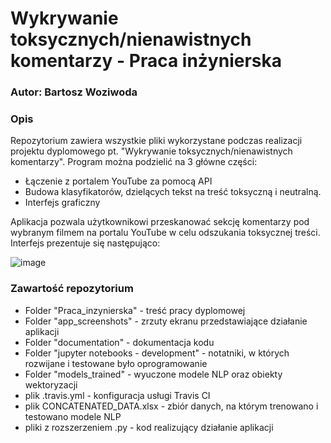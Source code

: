 # Wykrywanie toksycznych/nienawistnych komentarzy - Praca inżynierska
### Autor: Bartosz Woziwoda
### Opis
Repozytorium zawiera wszystkie pliki wykorzystane podczas realizacji projektu dyplomowego pt. "Wykrywanie toksycznych/nienawistnych komentarzy".
Program można podzielić na 3 główne części:
- Łączenie z portalem YouTube za pomocą API
- Budowa klasyfikatorów, dzielących tekst na treść toksyczną i neutralną.
- Interfejs graficzny

Aplikacja pozwala użytkownikowi przeskanować sekcję komentarzy pod wybranym filmem na portalu YouTube w celu odszukania toksycznej treści. Interfejs prezentuje się następująco:

![image](https://github.com/Qwerty06280/Inzynierka/assets/62118154/ab4790cc-5021-403a-acc1-a3aee44e4622)

### Zawartość repozytorium
- Folder "Praca_inzynierska" - treść pracy dyplomowej
- Folder "app_screenshots" - zrzuty ekranu przedstawiające działanie aplikacji
- Folder "documentation" - dokumentacja kodu
- Folder "jupyter notebooks - development" - notatniki, w których rozwijane i testowane było oprogramowanie
- Folder "models_trained" - wyuczone modele NLP oraz obiekty wektoryzacji
- plik .travis.yml - konfiguracja usługi Travis CI
- plik CONCATENATED_DATA.xlsx - zbiór danych, na którym trenowano i testowano modele NLP
- pliki z rozszerzeniem .py - kod realizujący działanie aplikacji
